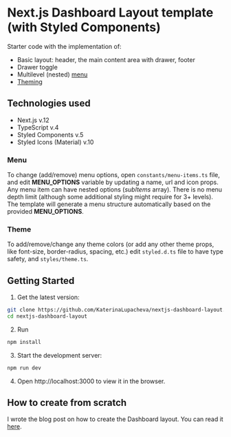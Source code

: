 # Next.js Dashboard Layout template (with Styled Components)

Starter code with the implementation of:

- Basic layout: header, the main content area with drawer, footer
- Drawer toggle
- Multilevel (nested) [menu](#menu)
- [Theming](#theme)

## Technologies used

- Next.js v.12
- TypeScript v.4
- Styled Components v.5
- Styled Icons (Material) v.10

### Menu

To change (add/remove) menu options, open `constants/menu-items.ts` file, and edit **MENU_OPTIONS** variable by updating a name, url and icon props. Any menu item can have nested options (_subItems_ array). There is no menu depth limit (although some additional styling might require for 3+ levels). The template will generate a menu structure automatically based on the provided **MENU_OPTIONS**.

### Theme

To add/remove/change any theme colors (or add any other theme props, like font-size, border-radius, spacing, etc.) edit `styled.d.ts` file to have type safety, and `styles/theme.ts`.

## Getting Started

1. Get the latest version:

```bash
git clone https://github.com/KaterinaLupacheva/nextjs-dashboard-layout.git
cd nextjs-dashboard-layout
```

2. Run

```bash
npm install
```

3. Start the development server:

```bash
npm run dev
```

4. Open http://localhost:3000 to view it in the browser.

## How to create from scratch

I wrote the blog post on how to create the Dashboard layout. You can read it [here](https://ramonak.io/posts/nextjs-dashboard-layout).

